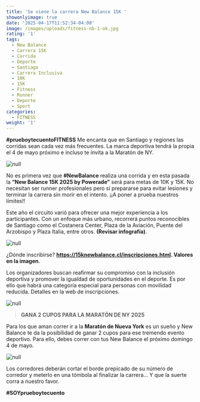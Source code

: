 ```yaml
---
title: 'Se viene la carrera New Balance 15K '
showonlyimage: true
date: '2025-04-17T11:52:34-04:00'
image: /images/uploads/fitness-nb-1-ok.jpg
rating: '1'
tags:
  - New Balance
  - Carrera 15K
  - Corrida
  - Deporte
  - Santiago
  - Carrera Inclusiva
  - 10K
  - 15K
  - Fitness
  - Runner
  - Deporte
  - Sport
categories:
  - FITNESS
weight: '1'
---
```

**\#prueboytecuentoFITNESS** Me encanta que en Santiago y regiones las corridas sean cada vez más frecuentes. La marca deportiva tendrá la propia el 4 de mayo próximo e incluso te invita a la Maratón de NY.

<!--more-->

![null](/images/uploads/fitness-nb-1-ok.jpg)

No es primera vez que **\#NewBalance** realiza una corrida y en esta pasada la **“New Balance 15K 2025 by Powerade”** será para metas de 10K y 15K. No necesitan ser runner profesionales pero sí prepararse para evitar lesiones y terminar la carrera sin morir en el intento. ¡¡A poner a prueba nuestros límites!!

Este año el circuito varió para ofrecer una mejor experiencia a los participantes. Con un enfoque más urbano, recorrerá puntos reconocibles de Santiago como el Costanera Center, Plaza de la Aviación, Puente del Arzobispo y Plaza Italia, entre otros. **(Revisar infografía)**.

![null](/images/uploads/fitness-nb-ruta-collage.jpg)

¿Dónde inscribirse? **https://15knewbalance.cl/inscripciones.html. Valores en la imagen**.

Los organizadores buscan reafirmar su compromiso con la inclusión deportiva y promover la igualdad de oportunidades en el deporte. Es por ello que habrá una categoría especial para personas con movilidad reducida. Detalles en la web de inscripciones.

![null](/images/uploads/fitness-nb-precios-ok-collage.jpg)

> **GANA 2 CUPOS PARA LA MARATÓN DE NY 2025**

Para los que aman correr ir a la **Maratón de Nueva York** es un sueño y New Balance te da la posibilidad de ganar 2 cupos para ese tremendo evento deportivo. Para ello, debes correr con tus New Balance el próximo domingo 4 de mayo.

![null](/images/uploads/fitness-nb-corredores-collage.jpg)

Los corredores deberán cortar el borde prepicado de su número de corredor y meterlo en una tómbola al finalizar la carrera… Y que la suerte corra a nuestro favor.

**\#SOYprueboytecuento**
